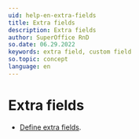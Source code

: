 ```yaml
---
uid: help-en-extra-fields
title: Extra fields
description: Extra fields
author: SuperOffice RnD
so.date: 06.29.2022
keywords: extra field, custom field
so.topic: concept
language: en
---
```


# Extra fields

* [Define extra fields][1].

<!-- Referenced links -->
[1]: create.md

<!-- Referenced images -->
